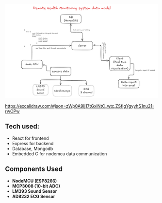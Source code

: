 ![Data model](https://github.com/Ashraf-mE/Remote-Health-Monitoring-System-Updated/blob/main/assets/datamodel.png)

https://excalidraw.com/#json=zWp0A9Ij17tGxlNtC_wtc,ZSflgYgyyhS1nu21-rwOPw


## Tech used: 
- React for frontend
- Express for backend
- Database, Mongodb  
- Embedded C for nodemcu data communication 


## Components Used
- **NodeMCU (ESP8266)**  
- **MCP3008 (10-bit ADC)**  
- **LM393 Sound Sensor**  
- **AD8232 ECG Sensor**  
